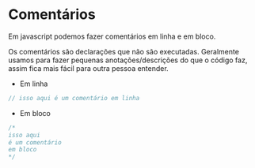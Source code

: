 # Comentários

Em javascript podemos fazer comentários em linha e em bloco.

Os comentários são declarações que não são executadas. Geralmente usamos para fazer pequenas anotações/descrições do que o código faz, assim fica mais fácil para outra pessoa entender.

* Em linha

```javascript
// isso aqui é um comentário em linha
```

* Em bloco

```javascript
/*
isso aqui
é um comentário
em bloco
*/
```
